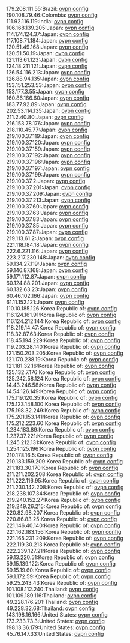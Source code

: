 179.208.111.55:Brazil: [ovpn config](vpn/179_208_111_55.ovpn)  
190.108.79.46:Colombia: [ovpn config](vpn/190_108_79_46.ovpn)  
111.92.116.119:India: [ovpn config](vpn/111_92_116_119.ovpn)  
106.168.139.205:Japan: [ovpn config](vpn/106_168_139_205.ovpn)  
114.174.124.37:Japan: [ovpn config](vpn/114_174_124_37.ovpn)  
117.108.71.184:Japan: [ovpn config](vpn/117_108_71_184.ovpn)  
120.51.49.168:Japan: [ovpn config](vpn/120_51_49_168.ovpn)  
120.51.50.19:Japan: [ovpn config](vpn/120_51_50_19.ovpn)  
121.113.61.123:Japan: [ovpn config](vpn/121_113_61_123.ovpn)  
124.18.211.121:Japan: [ovpn config](vpn/124_18_211_121.ovpn)  
126.54.116.213:Japan: [ovpn config](vpn/126_54_116_213.ovpn)  
126.88.94.135:Japan: [ovpn config](vpn/126_88_94_135.ovpn)  
153.151.253.53:Japan: [ovpn config](vpn/153_151_253_53.ovpn)  
153.177.3.55:Japan: [ovpn config](vpn/153_177_3_55.ovpn)  
160.86.166.60:Japan: [ovpn config](vpn/160_86_166_60.ovpn)  
183.77.92.89:Japan: [ovpn config](vpn/183_77_92_89.ovpn)  
202.53.114.135:Japan: [ovpn config](vpn/202_53_114_135.ovpn)  
211.2.40.80:Japan: [ovpn config](vpn/211_2_40_80.ovpn)  
216.153.78.176:Japan: [ovpn config](vpn/216_153_78_176.ovpn)  
218.110.45.77:Japan: [ovpn config](vpn/218_110_45_77.ovpn)  
219.100.37.119:Japan: [ovpn config](vpn/219_100_37_119.ovpn)  
219.100.37.120:Japan: [ovpn config](vpn/219_100_37_120.ovpn)  
219.100.37.159:Japan: [ovpn config](vpn/219_100_37_159.ovpn)  
219.100.37.192:Japan: [ovpn config](vpn/219_100_37_192.ovpn)  
219.100.37.196:Japan: [ovpn config](vpn/219_100_37_196.ovpn)  
219.100.37.197:Japan: [ovpn config](vpn/219_100_37_197.ovpn)  
219.100.37.199:Japan: [ovpn config](vpn/219_100_37_199.ovpn)  
219.100.37.2:Japan: [ovpn config](vpn/219_100_37_2.ovpn)  
219.100.37.201:Japan: [ovpn config](vpn/219_100_37_201.ovpn)  
219.100.37.209:Japan: [ovpn config](vpn/219_100_37_209.ovpn)  
219.100.37.213:Japan: [ovpn config](vpn/219_100_37_213.ovpn)  
219.100.37.60:Japan: [ovpn config](vpn/219_100_37_60.ovpn)  
219.100.37.63:Japan: [ovpn config](vpn/219_100_37_63.ovpn)  
219.100.37.83:Japan: [ovpn config](vpn/219_100_37_83.ovpn)  
219.100.37.85:Japan: [ovpn config](vpn/219_100_37_85.ovpn)  
219.100.37.87:Japan: [ovpn config](vpn/219_100_37_87.ovpn)  
219.113.61.2:Japan: [ovpn config](vpn/219_113_61_2.ovpn)  
221.118.184.18:Japan: [ovpn config](vpn/221_118_184_18.ovpn)  
222.6.221.116:Japan: [ovpn config](vpn/222_6_221_116.ovpn)  
223.217.230.148:Japan: [ovpn config](vpn/223_217_230_148.ovpn)  
59.134.27.119:Japan: [ovpn config](vpn/59_134_27_119.ovpn)  
59.146.87.168:Japan: [ovpn config](vpn/59_146_87_168.ovpn)  
59.171.112.87:Japan: [ovpn config](vpn/59_171_112_87.ovpn)  
60.124.88.201:Japan: [ovpn config](vpn/60_124_88_201.ovpn)  
60.132.63.23:Japan: [ovpn config](vpn/60_132_63_23.ovpn)  
60.46.102.166:Japan: [ovpn config](vpn/60_46_102_166.ovpn)  
61.11.152.121:Japan: [ovpn config](vpn/61_11_152_121.ovpn)  
110.10.185.126:Korea Republic of: [ovpn config](vpn/110_10_185_126.ovpn)  
116.124.161.91:Korea Republic of: [ovpn config](vpn/116_124_161_91.ovpn)  
116.124.212.144:Korea Republic of: [ovpn config](vpn/116_124_212_144.ovpn)  
118.219.14.47:Korea Republic of: [ovpn config](vpn/118_219_14_47.ovpn)  
118.32.87.63:Korea Republic of: [ovpn config](vpn/118_32_87_63.ovpn)  
118.45.194.229:Korea Republic of: [ovpn config](vpn/118_45_194_229.ovpn)  
119.203.28.140:Korea Republic of: [ovpn config](vpn/119_203_28_140.ovpn)  
121.150.203.205:Korea Republic of: [ovpn config](vpn/121_150_203_205.ovpn)  
121.170.238.19:Korea Republic of: [ovpn config](vpn/121_170_238_19.ovpn)  
121.181.32.16:Korea Republic of: [ovpn config](vpn/121_181_32_16.ovpn)  
125.132.7.176:Korea Republic of: [ovpn config](vpn/125_132_7_176.ovpn)  
125.242.58.124:Korea Republic of: [ovpn config](vpn/125_242_58_124.ovpn)  
14.43.246.58:Korea Republic of: [ovpn config](vpn/14_43_246_58.ovpn)  
14.54.126.149:Korea Republic of: [ovpn config](vpn/14_54_126_149.ovpn)  
175.119.120.35:Korea Republic of: [ovpn config](vpn/175_119_120_35.ovpn)  
175.123.148.100:Korea Republic of: [ovpn config](vpn/175_123_148_100.ovpn)  
175.198.32.249:Korea Republic of: [ovpn config](vpn/175_198_32_249.ovpn)  
175.201.153.141:Korea Republic of: [ovpn config](vpn/175_201_153_141.ovpn)  
175.212.223.60:Korea Republic of: [ovpn config](vpn/175_212_223_60.ovpn)  
1.234.183.89:Korea Republic of: [ovpn config](vpn/1_234_183_89.ovpn)  
1.237.37.221:Korea Republic of: [ovpn config](vpn/1_237_37_221.ovpn)  
1.245.212.131:Korea Republic of: [ovpn config](vpn/1_245_212_131.ovpn)  
1.254.125.196:Korea Republic of: [ovpn config](vpn/1_254_125_196.ovpn)  
210.178.16.5:Korea Republic of: [ovpn config](vpn/210_178_16_5.ovpn)  
210.183.159.209:Korea Republic of: [ovpn config](vpn/210_183_159_209.ovpn)  
211.183.30.170:Korea Republic of: [ovpn config](vpn/211_183_30_170.ovpn)  
211.211.202.208:Korea Republic of: [ovpn config](vpn/211_211_202_208.ovpn)  
211.222.116.95:Korea Republic of: [ovpn config](vpn/211_222_116_95.ovpn)  
211.230.142.208:Korea Republic of: [ovpn config](vpn/211_230_142_208.ovpn)  
218.238.107.34:Korea Republic of: [ovpn config](vpn/218_238_107_34.ovpn)  
219.240.152.27:Korea Republic of: [ovpn config](vpn/219_240_152_27.ovpn)  
219.249.26.215:Korea Republic of: [ovpn config](vpn/219_249_26_215.ovpn)  
220.82.98.207:Korea Republic of: [ovpn config](vpn/220_82_98_207.ovpn)  
220.86.83.25:Korea Republic of: [ovpn config](vpn/220_86_83_25.ovpn)  
221.146.40.140:Korea Republic of: [ovpn config](vpn/221_146_40_140.ovpn)  
221.162.183.156:Korea Republic of: [ovpn config](vpn/221_162_183_156.ovpn)  
221.165.231.209:Korea Republic of: [ovpn config](vpn/221_165_231_209.ovpn)  
222.119.30.213:Korea Republic of: [ovpn config](vpn/222_119_30_213.ovpn)  
222.239.127.21:Korea Republic of: [ovpn config](vpn/222_239_127_21.ovpn)  
59.13.220.51:Korea Republic of: [ovpn config](vpn/59_13_220_51.ovpn)  
59.15.139.122:Korea Republic of: [ovpn config](vpn/59_15_139_122.ovpn)  
59.15.19.60:Korea Republic of: [ovpn config](vpn/59_15_19_60.ovpn)  
59.1.172.59:Korea Republic of: [ovpn config](vpn/59_1_172_59.ovpn)  
59.25.243.43:Korea Republic of: [ovpn config](vpn/59_25_243_43.ovpn)  
101.108.112.240:Thailand: [ovpn config](vpn/101_108_112_240.ovpn)  
101.109.189.116:Thailand: [ovpn config](vpn/101_109_189_116.ovpn)  
49.228.176.201:Thailand: [ovpn config](vpn/49_228_176_201.ovpn)  
49.228.32.68:Thailand: [ovpn config](vpn/49_228_32_68.ovpn)  
143.198.16.166:United States: [ovpn config](vpn/143_198_16_166.ovpn)  
173.233.73.3:United States: [ovpn config](vpn/173_233_73_3.ovpn)  
198.13.36.179:United States: [ovpn config](vpn/198_13_36_179.ovpn)  
45.76.147.33:United States: [ovpn config](vpn/45_76_147_33.ovpn)  
